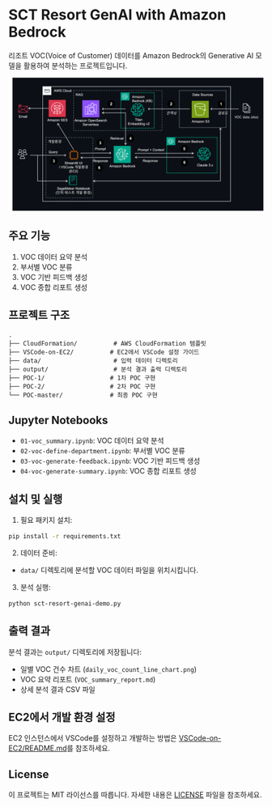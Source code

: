 # SCT Resort GenAI with Amazon Bedrock

리조트 VOC(Voice of Customer) 데이터를 Amazon Bedrock의 Generative AI 모델을 활용하여 분석하는 프로젝트입니다.

![Architecture](poc-architecture.png)

## 주요 기능

1. VOC 데이터 요약 분석
2. 부서별 VOC 분류
3. VOC 기반 피드백 생성
4. VOC 종합 리포트 생성

## 프로젝트 구조

```
.
├── CloudFormation/          # AWS CloudFormation 템플릿
├── VSCode-on-EC2/          # EC2에서 VSCode 설정 가이드
├── data/                    # 입력 데이터 디렉토리
├── output/                  # 분석 결과 출력 디렉토리
├── POC-1/                  # 1차 POC 구현
├── POC-2/                  # 2차 POC 구현
└── POC-master/             # 최종 POC 구현
```

## Jupyter Notebooks

- `01-voc_summary.ipynb`: VOC 데이터 요약 분석
- `02-voc-define-department.ipynb`: 부서별 VOC 분류
- `03-voc-generate-feedback.ipynb`: VOC 기반 피드백 생성
- `04-voc-generate-summary.ipynb`: VOC 종합 리포트 생성

## 설치 및 실행

1. 필요 패키지 설치:
```bash
pip install -r requirements.txt
```

2. 데이터 준비:
- `data/` 디렉토리에 분석할 VOC 데이터 파일을 위치시킵니다.

3. 분석 실행:
```bash
python sct-resort-genai-demo.py
```

## 출력 결과

분석 결과는 `output/` 디렉토리에 저장됩니다:
- 일별 VOC 건수 차트 (`daily_voc_count_line_chart.png`)
- VOC 요약 리포트 (`VOC_summary_report.md`)
- 상세 분석 결과 CSV 파일

## EC2에서 개발 환경 설정

EC2 인스턴스에서 VSCode를 설정하고 개발하는 방법은 [VSCode-on-EC2/README.md](VSCode-on-EC2/README.md)를 참조하세요.

## License

이 프로젝트는 MIT 라이선스를 따릅니다. 자세한 내용은 [LICENSE](LICENSE) 파일을 참조하세요.
